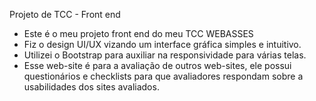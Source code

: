 Projeto de TCC - Front end
- Este é o meu projeto front end do meu TCC WEBASSES
- Fiz o design UI/UX vizando um interface gráfica simples e intuitivo.
- Utilizei o Bootstrap para auxiliar na responsividade para várias telas.
- Esse web-site é para a avaliação de outros web-sites, ele possui questionários e checklists para que avaliadores respondam sobre a usabilidades dos sites avaliados.

